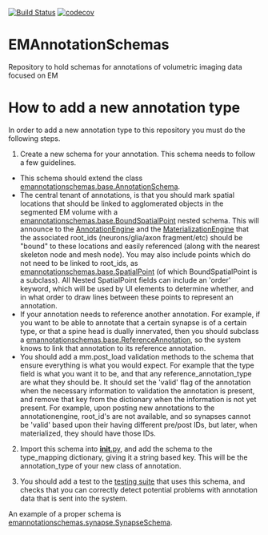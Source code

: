 [![Build Status](https://www.travis-ci.com/seung-lab/EMAnnotationSchemas.svg?branch=master)](https://www.travis-ci.com/seung-lab/EMAnnotationSchemas)
[![codecov](https://codecov.io/gh/seung-lab/EMAnnotationSchemas/branch/master/graph/badge.svg)](https://codecov.io/gh/seung-lab/EMAnnotationSchemas)
# EMAnnotationSchemas
Repository to hold schemas for annotations of volumetric imaging data focused on EM

# How to add a new annotation type
In order to add a new annotation type to this repository you must do the following steps.

1. Create a new schema for your annotation.    This schema needs to follow a few guidelines.
  * This schema should extend the class [emannotationschemas.base.AnnotationSchema](emannotationschemas/base.py).
  * The central tenant of annotations, is that you should mark spatial locations that should be linked to agglomerated objects in the segmented EM volume with a [emannotationschemas.base.BoundSpatialPoint](emannotationschemas/base.py) nested schema.  This will announce to the [AnnotationEngine](http://www.github.com/fcollman/AnnotationEngine) and the [MaterializationEngine](http://www.github.com/seung-lab/MaterializationEngine) that the associated root_ids  (neurons/glia/axon fragment/etc) should be "bound" to these locations and easily referenced (along with the nearest skeleton node and mesh node).  You may also include points which do not need to be linked to root_ids, as [emannotationschemas.base.SpatialPoint](emannotationschemas/base.py) (of which BoundSpatialPoint is a subclass).  All Nested SpatialPoint fields can include an 'order' keyword, which will be used by UI elements to determine whether, and in what order to draw lines between these points to represent an annotation. 
   * If your annotation needs to reference another annotation.  For example, if you want to be able to annotate that a certain synapse is of a certain type, or that a spine head is dually innervated, then you should subclass a [emannotationschemas.base.ReferenceAnnotation](emannotationschemas/base.py), so the system knows to link that annotation to its reference annotation.
   * You should add a mm.post_load validation methods to the schema that ensure everything is what you would expect. For example that the type field is what you want it to be, and that any reference_annotation_type are what they should be. It should set the 'valid' flag of the annotation when the necessary information to validation the annotation is present, and remove that key from the dictionary when the information is not yet present.  For example, upon posting new annotations to the annotationengine, root_id's are not available, and so synapses cannot be 'valid' based upon their having different pre/post IDs, but later, when materialized, they should have those IDs.
2. Import this schema into [__init__.py](emannotationschemas/__init__.py), and add the schema to the type_mapping dictionary, giving it a string based key.  This will be the annotation_type of your new class of annotation. 

3. You should add a test to the [testing suite](test/) that uses this schema, and checks that you can correctly detect potential problems with annotation data that is sent into the system. 

An example of a proper schema is [emannotationschemas.synapse.SynapseSchema](emannotationschemas/synapse.py).
